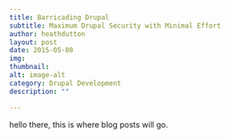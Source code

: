 ```yaml
---
title: Barricading Drupal
subtitle: Maximum Drupal Security with Minimal Effort
author: heathdutton
layout: post
date: 2015-05-08
img: 
thumbnail: 
alt: image-alt
category: Drupal Development
description: ""

---
```

hello there, this is where blog posts will go.